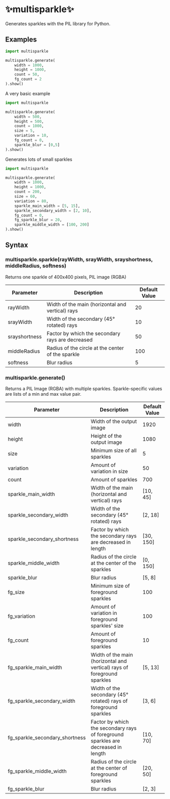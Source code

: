 # ✨multisparkle✨
Generates sparkles with the PIL library for Python.

## Examples

```py
import multisparkle

multisparkle.generate(
    width = 1000,
    height = 1000,
    count = 50,
    fg_count = 2    
).show()
```
A very basic example

```py
import multisparkle

multisparkle.generate(
    width = 500,
    height = 500,
    count = 1000,
    size = 5,
    variation = 10,
    fg_count = 0,
    sparkle_blur = [0,5]
).show()
```
Generates lots of small sparkles

```py
import multisparkle

multisparkle.generate(
    width = 1000,
    height = 1000,
    count = 200,
    size = 60,
    variation = 80,
    sparkle_main_width = [5, 15],
    sparkle_secondary_width = [2, 10],
    fg_count = 0,
    fg_sparkle_blur = 20,
    sparkle_middle_width = [100, 200]
).show()
```

## Syntax

### multisparkle.sparkle(rayWidth, srayWidth, srayshortness, middleRadius, softness)

Returns one sparkle of 400x400 pixels, PIL image (RGBA)

| Parameter     | Description                                       | Default Value |
| ------------- | ------------------------------------------------- | ------------- |
| rayWidth      | Width of the main (horizontal and vertical) rays  | 20            |
| srayWidth     | Width of the secondary (45° rotated) rays         | 10            |
| srayshortness | Factor by which the secondary rays are decreased  | 50            |
| middleRadius  | Radius of the circle at the center of the sparkle | 100           |
| softness      | Blur radius                                       | 5             |

### multisparkle.generate()

Returns a PIL Image (RGBA) with multiple sparkles. Sparkle-specific values are lists of a min and max value pair.

| Parameter                         | Description                                                                       | Default Value |
| --------------------------------- | --------------------------------------------------------------------------------- | ------------- |
| width                             | Width of the output image                                                         | 1920          |
| height                            | Height of the output image                                                        | 1080          |
| size                              | Minimum size of all sparkles                                                      | 5             |
| variation                         | Amount of variation in size                                                       | 50            |
| count                             | Amount of sparkles                                                                | 700           |
| sparkle_main_width                | Width of the main (horizontal and vertical) rays                                  | [10, 45]      |
| sparkle_secondary_width           | Width of the secondary (45° rotated) rays                                         | [2, 18]       |
| sparkle_secondary_shortness       | Factor by which the secondary rays are decreased in length                        | [30, 150]     |
| sparkle_middle_width              | Radius of the circle at the center of the sparkles                                | [0, 150]      |
| sparkle_blur                      | Blur radius                                                                       | [5, 8]        |
| fg_size                           | Minimum size of foreground sparkles                                               | 100           |
| fg_variation                      | Amount of variation in foreground sparkles' size                                  | 100           |
| fg_count                          | Amount of foreground sparkles                                                     | 10            |
| fg_sparkle_main_width             | Width of the main (horizontal and vertical) rays of foreground sparkles           | [5, 13]       |
| fg_sparkle_secondary_width        | Width of the secondary (45° rotated) rays of foreground sparkles                  | [3, 6]        |
| fg_sparkle_secondary_shortness    | Factor by which the secondary rays of foreground sparkles are decreased in length | [10, 70]      |
| fg_sparkle_middle_width           | Radius of the circle at the center of foreground sparkles                         | [20, 50]      |
| fg_sparkle_blur                   | Blur radius                                                                       | [2, 3]        |
